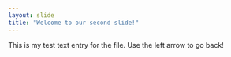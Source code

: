 ```yaml
---
layout: slide
title: "Welcome to our second slide!"
---
```

This is my test text entry for the file.
Use the left arrow to go back!
